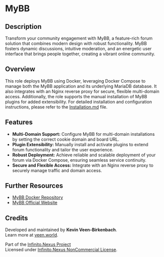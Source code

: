 # MyBB

## Description

Transform your community engagement with MyBB, a feature-rich forum solution that combines modern design with robust functionality. MyBB fosters dynamic discussions, intuitive moderation, and an energetic user interface that brings people together, creating a vibrant online community.

## Overview

This role deploys MyBB using Docker, leveraging Docker Compose to manage both the MyBB application and its underlying MariaDB database. It also integrates with an Nginx reverse proxy for secure, flexible multi-domain access. Additionally, the role supports the manual installation of MyBB plugins for added extensibility. For detailed installation and configuration instructions, please refer to the [Installation.md](./Installation.md) file.

## Features

- **Multi-Domain Support:** Configure MyBB for multi-domain installations by setting the correct cookie domain and board URL.
- **Plugin Extensibility:** Manually install and activate plugins to extend forum functionality and tailor the user experience.
- **Robust Deployment:** Achieve reliable and scalable deployment of your forum via Docker Compose, ensuring seamless service continuity.
- **Secure and Flexible Access:** Integrate with an Nginx reverse proxy to securely manage traffic and domain access.

## Further Resources

- [MyBB Docker Repository](https://github.com/mybb/docker)
- [MyBB Official Website](https://mybb.com/)

## Credits

Developed and maintained by **Kevin Veen-Birkenbach**.  
Learn more at [veen.world](https://www.veen.world).

Part of the [Infinito.Nexus Project](https://s.infinito.nexus/code)  
Licensed under [Infinito.Nexus NonCommercial License](https://s.infinito.nexus/license).